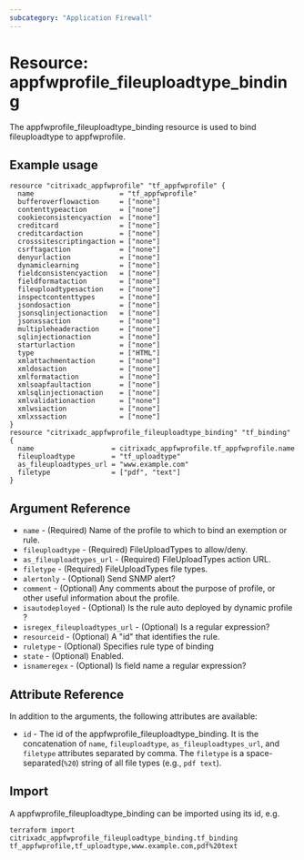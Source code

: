 ```yaml
---
subcategory: "Application Firewall"
---
```


# Resource: appfwprofile_fileuploadtype_binding

The appfwprofile_fileuploadtype_binding resource is used to bind fileuploadtype to appfwprofile.


## Example usage

```hcl
resource "citrixadc_appfwprofile" "tf_appfwprofile" {
  name                     = "tf_appfwprofile"
  bufferoverflowaction     = ["none"]
  contenttypeaction        = ["none"]
  cookieconsistencyaction  = ["none"]
  creditcard               = ["none"]
  creditcardaction         = ["none"]
  crosssitescriptingaction = ["none"]
  csrftagaction            = ["none"]
  denyurlaction            = ["none"]
  dynamiclearning          = ["none"]
  fieldconsistencyaction   = ["none"]
  fieldformataction        = ["none"]
  fileuploadtypesaction    = ["none"]
  inspectcontenttypes      = ["none"]
  jsondosaction            = ["none"]
  jsonsqlinjectionaction   = ["none"]
  jsonxssaction            = ["none"]
  multipleheaderaction     = ["none"]
  sqlinjectionaction       = ["none"]
  starturlaction           = ["none"]
  type                     = ["HTML"]
  xmlattachmentaction      = ["none"]
  xmldosaction             = ["none"]
  xmlformataction          = ["none"]
  xmlsoapfaultaction       = ["none"]
  xmlsqlinjectionaction    = ["none"]
  xmlvalidationaction      = ["none"]
  xmlwsiaction             = ["none"]
  xmlxssaction             = ["none"]
}
resource "citrixadc_appfwprofile_fileuploadtype_binding" "tf_binding" {
  name                   = citrixadc_appfwprofile.tf_appfwprofile.name
  fileuploadtype         = "tf_uploadtype"
  as_fileuploadtypes_url = "www.example.com"
  filetype               = ["pdf", "text"]
}
```


## Argument Reference

* `name` - (Required) Name of the profile to which to bind an exemption or rule.
* `fileuploadtype` - (Required) FileUploadTypes to allow/deny.
* `as_fileuploadtypes_url` - (Required) FileUploadTypes action URL.
* `filetype` - (Required) FileUploadTypes file types.
* `alertonly` - (Optional) Send SNMP alert?
* `comment` - (Optional) Any comments about the purpose of profile, or other useful information about the profile.
* `isautodeployed` - (Optional) Is the rule auto deployed by dynamic profile ?
* `isregex_fileuploadtypes_url` - (Optional) Is a regular expression?
* `resourceid` - (Optional) A "id" that identifies the rule.
* `ruletype` - (Optional) Specifies rule type of binding
* `state` - (Optional) Enabled.
* `isnameregex` - (Optional) Is field name a regular expression?


## Attribute Reference

In addition to the arguments, the following attributes are available:

* `id` - The id of the appfwprofile_fileuploadtype_binding. It is the concatenation of `name`, `fileuploadtype`, `as_fileuploadtypes_url`, and `filetype` attributes separated by comma. The `filetype` is a space-separated(`%20`) string of all file types (e.g., `pdf text`).


## Import

A appfwprofile_fileuploadtype_binding can be imported using its id, e.g.

```shell
terraform import citrixadc_appfwprofile_fileuploadtype_binding.tf_binding tf_appfwprofile,tf_uploadtype,www.example.com,pdf%20text
```
